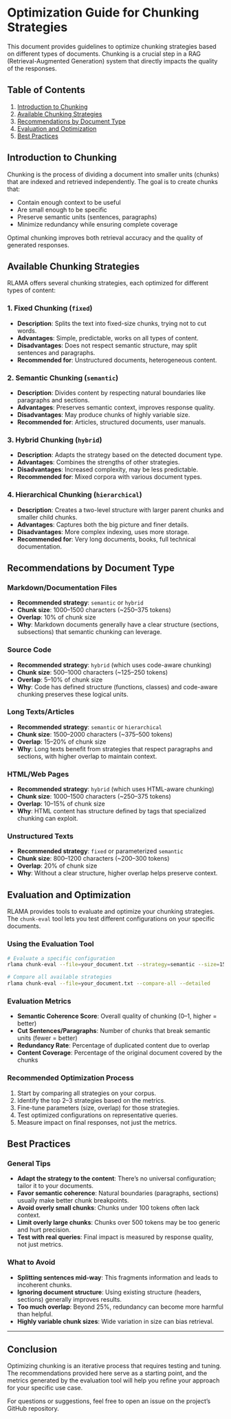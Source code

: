 # Optimization Guide for Chunking Strategies

This document provides guidelines to optimize chunking strategies based on different types of documents. Chunking is a crucial step in a RAG (Retrieval-Augmented Generation) system that directly impacts the quality of the responses.

## Table of Contents

1. [Introduction to Chunking](#introduction-to-chunking)  
2. [Available Chunking Strategies](#available-chunking-strategies)  
3. [Recommendations by Document Type](#recommendations-by-document-type)  
4. [Evaluation and Optimization](#evaluation-and-optimization)  
5. [Best Practices](#best-practices)

## Introduction to Chunking

Chunking is the process of dividing a document into smaller units (chunks) that are indexed and retrieved independently. The goal is to create chunks that:

- Contain enough context to be useful  
- Are small enough to be specific  
- Preserve semantic units (sentences, paragraphs)  
- Minimize redundancy while ensuring complete coverage  

Optimal chunking improves both retrieval accuracy and the quality of generated responses.

## Available Chunking Strategies

RLAMA offers several chunking strategies, each optimized for different types of content:

### 1. Fixed Chunking (`fixed`)

- **Description**: Splits the text into fixed-size chunks, trying not to cut words.  
- **Advantages**: Simple, predictable, works on all types of content.  
- **Disadvantages**: Does not respect semantic structure, may split sentences and paragraphs.  
- **Recommended for**: Unstructured documents, heterogeneous content.

### 2. Semantic Chunking (`semantic`)

- **Description**: Divides content by respecting natural boundaries like paragraphs and sections.  
- **Advantages**: Preserves semantic context, improves response quality.  
- **Disadvantages**: May produce chunks of highly variable size.  
- **Recommended for**: Articles, structured documents, user manuals.

### 3. Hybrid Chunking (`hybrid`)

- **Description**: Adapts the strategy based on the detected document type.  
- **Advantages**: Combines the strengths of other strategies.  
- **Disadvantages**: Increased complexity, may be less predictable.  
- **Recommended for**: Mixed corpora with various document types.

### 4. Hierarchical Chunking (`hierarchical`)

- **Description**: Creates a two-level structure with larger parent chunks and smaller child chunks.  
- **Advantages**: Captures both the big picture and finer details.  
- **Disadvantages**: More complex indexing, uses more storage.  
- **Recommended for**: Very long documents, books, full technical documentation.

## Recommendations by Document Type

### Markdown/Documentation Files

- **Recommended strategy**: `semantic` or `hybrid`  
- **Chunk size**: 1000–1500 characters (~250–375 tokens)  
- **Overlap**: 10% of chunk size  
- **Why**: Markdown documents generally have a clear structure (sections, subsections) that semantic chunking can leverage.

### Source Code

- **Recommended strategy**: `hybrid` (which uses code-aware chunking)  
- **Chunk size**: 500–1000 characters (~125–250 tokens)  
- **Overlap**: 5–10% of chunk size  
- **Why**: Code has defined structure (functions, classes) and code-aware chunking preserves these logical units.

### Long Texts/Articles

- **Recommended strategy**: `semantic` or `hierarchical`  
- **Chunk size**: 1500–2000 characters (~375–500 tokens)  
- **Overlap**: 15–20% of chunk size  
- **Why**: Long texts benefit from strategies that respect paragraphs and sections, with higher overlap to maintain context.

### HTML/Web Pages

- **Recommended strategy**: `hybrid` (which uses HTML-aware chunking)  
- **Chunk size**: 1000–1500 characters (~250–375 tokens)  
- **Overlap**: 10–15% of chunk size  
- **Why**: HTML content has structure defined by tags that specialized chunking can exploit.

### Unstructured Texts

- **Recommended strategy**: `fixed` or parameterized `semantic`  
- **Chunk size**: 800–1200 characters (~200–300 tokens)  
- **Overlap**: 20% of chunk size  
- **Why**: Without a clear structure, higher overlap helps preserve context.

## Evaluation and Optimization

RLAMA provides tools to evaluate and optimize your chunking strategies. The `chunk-eval` tool lets you test different configurations on your specific documents.

### Using the Evaluation Tool

```bash
# Evaluate a specific configuration
rlama chunk-eval --file=your_document.txt --strategy=semantic --size=1500 --overlap=150

# Compare all available strategies
rlama chunk-eval --file=your_document.txt --compare-all --detailed
```

### Evaluation Metrics

- **Semantic Coherence Score**: Overall quality of chunking (0–1, higher = better)  
- **Cut Sentences/Paragraphs**: Number of chunks that break semantic units (fewer = better)  
- **Redundancy Rate**: Percentage of duplicated content due to overlap  
- **Content Coverage**: Percentage of the original document covered by the chunks

### Recommended Optimization Process

1. Start by comparing all strategies on your corpus.  
2. Identify the top 2–3 strategies based on the metrics.  
3. Fine-tune parameters (size, overlap) for those strategies.  
4. Test optimized configurations on representative queries.  
5. Measure impact on final responses, not just the metrics.

## Best Practices

### General Tips

- **Adapt the strategy to the content**: There’s no universal configuration; tailor it to your documents.  
- **Favor semantic coherence**: Natural boundaries (paragraphs, sections) usually make better chunk breakpoints.  
- **Avoid overly small chunks**: Chunks under 100 tokens often lack context.  
- **Limit overly large chunks**: Chunks over 500 tokens may be too generic and hurt precision.  
- **Test with real queries**: Final impact is measured by response quality, not just metrics.

### What to Avoid

- **Splitting sentences mid-way**: This fragments information and leads to incoherent chunks.  
- **Ignoring document structure**: Using existing structure (headers, sections) generally improves results.  
- **Too much overlap**: Beyond 25%, redundancy can become more harmful than helpful.  
- **Highly variable chunk sizes**: Wide variation in size can bias retrieval.

---

## Conclusion

Optimizing chunking is an iterative process that requires testing and tuning. The recommendations provided here serve as a starting point, and the metrics generated by the evaluation tool will help you refine your approach for your specific use case.

For questions or suggestions, feel free to open an issue on the project’s GitHub repository.